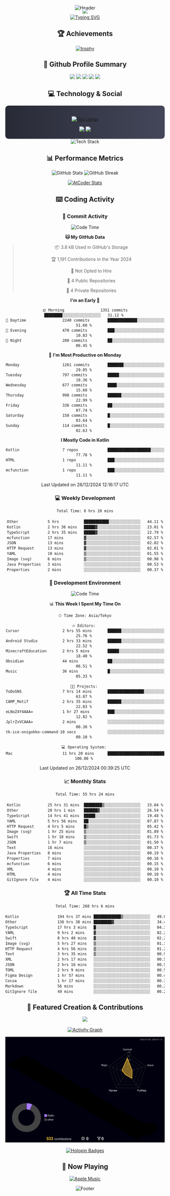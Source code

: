 <div align="center">
  
![Header](https://capsule-render.vercel.app/api?type=waving&color=gradient&customColorList=12&height=300&section=header&text=Welcome%20to%20Batapii's%20Universe&fontSize=50&animation=fadeIn&fontAlignY=40&desc=Android%20Developer%20|%20Kotlin%20LOVE%20)

<div style="margin-top: -20px;">
  <img src="https://readme-typing-svg.herokuapp.com/?lines=Crafting+Android+Experiences;Building+Tomorrow's+Apps+Today;Always+Learning,+Always+Growing&font=Fira%20Code&center=true&width=440&height=45&color=f75c7e&vCenter=true&size=22&pause=1000">
</div>

<a href="https://git.io/typing-svg">
  <img src="https://readme-typing-svg.demolab.com?font=Fira+Code&weight=600&size=28&duration=4000&pause=1000&center=true&vCenter=true&width=800&lines=Hey+there!+I'm+Batapii+%F0%9F%91%8B;Android+Developer+from+Japan+%F0%9F%87%AF%F0%9F%87%B5" alt="Typing SVG" />
</a>

## 🏆 Achievements

[![trophy](https://github-profile-trophy.vercel.app/?username=batapii&theme=onestar&no-frame=true&no-bg=true&column=8&rank=SECRET,SSS,SS,S,AAA,AA,A,B,C,?&margin-w=10&margin-h=10)](https://github.com/ryo-ma/github-profile-trophy)

## 🎯 Github Profile Summary

<div align="center">
  <img src="http://github-profile-summary-cards.vercel.app/api/cards/profile-details?username=batapii&theme=radical" />
  <img src="http://github-profile-summary-cards.vercel.app/api/cards/repos-per-language?username=batapii&theme=radical" />
  <img src="http://github-profile-summary-cards.vercel.app/api/cards/most-commit-language?username=batapii&theme=radical" />
  <img src="http://github-profile-summary-cards.vercel.app/api/cards/stats?username=batapii&theme=radical" />
  <img src="http://github-profile-summary-cards.vercel.app/api/cards/productive-time?username=batapii&theme=radical" />
</div>

## 💻 Technology & Social

<div align="center" style="background: linear-gradient(to right, #282A36, #44475A); padding: 20px; border-radius: 10px;">

[![Top Langs](https://github-readme-stats.vercel.app/api/top-langs/?username=batapii
)](https://github.com/anuraghazra/github-readme-stats)

<div style="margin-top: 15px">
<a href="https://github.com/batapii"><img src="https://img.shields.io/github/followers/batapii?style=for-the-badge&logo=github&label=Follow&color=ff6e96&labelColor=282A36"/></a>
<a href="https://twitter.com/batapii3939"><img src="https://img.shields.io/twitter/follow/batapii?style=for-the-badge&logo=twitter&color=1DA1F2&labelColor=282A36&label= Twitter"/></a>
</div>

</div>

<div align="center">
<img src="https://github-readme-tech-stack.vercel.app/api/cards?title=Tech+Stack&align=center&titleAlign=center&fontSize=20&lineHeight=10&lineCount=4&theme=github_dark&width=800&bg=%230D1117&badge=%23161B22&border=%2321262D&titleColor=%2358A6FF&line1=kotlin%2Ckotlin%2C0095D5%3Bandroid%2Candroid%2C00ff00%3Bjetpackcompose%2Cjetpack%2C4285F4%3B&line2=swift%2Cswift%2CFA7343%3Bfirebase%2Cfirebase%2CFFCA28%3Bgithub%2Cgithub%2C181717%3B&line3=typescript%2Ctypescript%2C3178C6%3Bgraphql%2Cgraphql%2CE10098%3Bsupabase%2Csupabase%2C3FCF8E%3B&line4=gradle%2Cgradle%2C02303A%3Bgitkraken%2Cgitkraken%2C179287%3Bpostman%2Cpostman%2CFF6C37%3B" alt="Tech Stack" />
</div>



## 📊 Performance Metrics

<div align="center">

![GitHub Stats](https://github-readme-stats.vercel.app/api?username=batapii&show_icons=true&theme=radical&hide_border=true&bg_color=0D1117)
![GitHub Streak](https://github-readme-streak-stats.herokuapp.com/?user=batapii&theme=radical&hide_border=true&background=0D1117)

[![AtCoder Stats](https://atcoder-readme-stats.vercel.app/stats/batapii3939?theme=dark&show_history=5&width=495)](https://github.com/iwbc-mzk/atcoder-readme-stats)

</div>

## ⌨️ Coding Activity

### 🌟 Commit Activity
<!--START_SECTION:commit-stats-->
![Code Time](http://img.shields.io/badge/Code%20Time-397%20hrs%203%20mins-blue)

**🐱 My GitHub Data** 

> 📦 3.8 kB Used in GitHub's Storage 
 > 
> 🏆 1,191 Contributions in the Year 2024
 > 
> 🚫 Not Opted to Hire
 > 
> 📜 4 Public Repositories 
 > 
> 🔑 4 Private Repositories 
 > 
**I'm an Early 🐤** 

```text
🌞 Morning                1351 commits        ████████░░░░░░░░░░░░░░░░░   31.12 % 
🌆 Daytime                2240 commits        █████████████░░░░░░░░░░░░   51.60 % 
🌃 Evening                470 commits         ███░░░░░░░░░░░░░░░░░░░░░░   10.83 % 
🌙 Night                  280 commits         ██░░░░░░░░░░░░░░░░░░░░░░░   06.45 % 
```
📅 **I'm Most Productive on Monday** 

```text
Monday                   1261 commits        ███████░░░░░░░░░░░░░░░░░░   29.05 % 
Tuesday                  797 commits         █████░░░░░░░░░░░░░░░░░░░░   18.36 % 
Wednesday                677 commits         ████░░░░░░░░░░░░░░░░░░░░░   15.60 % 
Thursday                 998 commits         ██████░░░░░░░░░░░░░░░░░░░   22.99 % 
Friday                   336 commits         ██░░░░░░░░░░░░░░░░░░░░░░░   07.74 % 
Saturday                 158 commits         █░░░░░░░░░░░░░░░░░░░░░░░░   03.64 % 
Sunday                   114 commits         █░░░░░░░░░░░░░░░░░░░░░░░░   02.63 % 
```


**I Mostly Code in Kotlin** 

```text
Kotlin                   7 repos             ███████████████████░░░░░░   77.78 % 
HTML                     1 repo              ███░░░░░░░░░░░░░░░░░░░░░░   11.11 % 
mcfunction               1 repo              ███░░░░░░░░░░░░░░░░░░░░░░   11.11 % 
```




 Last Updated on 26/12/2024 12:16:17 UTC
<!--END_SECTION:commit-stats-->

### 💻 Weekly Development
<!--START_SECTION:wakatime-->

```txt
Total Time: 6 hrs 20 mins

Other             5 hrs           ███████████░░░░░░░░░░░░░░   44.11 %
Kotlin            2 hrs 36 mins   █████▓░░░░░░░░░░░░░░░░░░░   23.01 %
TypeScript        2 hrs 35 mins   █████▓░░░░░░░░░░░░░░░░░░░   22.79 %
mcfunction        17 mins         ▓░░░░░░░░░░░░░░░░░░░░░░░░   02.57 %
JSON              13 mins         ▓░░░░░░░░░░░░░░░░░░░░░░░░   02.02 %
HTTP Request      13 mins         ▓░░░░░░░░░░░░░░░░░░░░░░░░   02.01 %
YAML              10 mins         ▒░░░░░░░░░░░░░░░░░░░░░░░░   01.55 %
Image (svg)       6 mins          ▒░░░░░░░░░░░░░░░░░░░░░░░░   00.98 %
Java Properties   3 mins          ░░░░░░░░░░░░░░░░░░░░░░░░░   00.53 %
Properties        2 mins          ░░░░░░░░░░░░░░░░░░░░░░░░░   00.37 %
```

<!--END_SECTION:wakatime-->

### 🔨 Development Environment
<!--START_SECTION:dev-stats-->
![Code Time](http://img.shields.io/badge/Code%20Time-396%20hrs%2045%20mins-blue)

📊 **This Week I Spent My Time On** 

```text
🕑︎ Time Zone: Asia/Tokyo

🔥 Editors: 
Cursor                   2 hrs 55 mins       ██████░░░░░░░░░░░░░░░░░░░   25.76 % 
Android Studio           2 hrs 33 mins       ██████░░░░░░░░░░░░░░░░░░░   22.52 % 
MinecraftEducation       2 hrs 5 mins        █████░░░░░░░░░░░░░░░░░░░░   18.40 % 
Obsidian                 44 mins             ██░░░░░░░░░░░░░░░░░░░░░░░   06.51 % 
Music                    36 mins             █░░░░░░░░░░░░░░░░░░░░░░░░   05.33 % 

🐱‍💻 Projects: 
ToDoSNS                  7 hrs 14 mins       ████████████████░░░░░░░░░   63.87 % 
CAMP_Motif               2 hrs 35 mins       ██████░░░░░░░░░░░░░░░░░░░   22.83 % 
eLNoZ4Y4AAA=             1 hr 27 mins        ███░░░░░░░░░░░░░░░░░░░░░░   12.82 % 
JplrZxVCAAA=             2 mins              ░░░░░░░░░░░░░░░░░░░░░░░░░   00.38 % 
tk-ice-onigokko-command-10 secs              ░░░░░░░░░░░░░░░░░░░░░░░░░   00.10 % 

💻 Operating System: 
Mac                      11 hrs 20 mins      █████████████████████████   100.00 % 
```


 Last Updated on 26/12/2024 00:39:25 UTC
<!--END_SECTION:dev-stats-->

### 📈 Monthly Stats
<!--START_SECTION:wakamonth-->

```txt
Total Time: 55 hrs 24 mins

Kotlin            25 hrs 31 mins  ████████▒░░░░░░░░░░░░░░░░   33.84 %
Other             20 hrs 1 min    ██████▓░░░░░░░░░░░░░░░░░░   26.54 %
TypeScript        14 hrs 41 mins  █████░░░░░░░░░░░░░░░░░░░░   19.48 %
YAML              5 hrs 56 mins   ██░░░░░░░░░░░░░░░░░░░░░░░   07.87 %
HTTP Request      4 hrs 5 mins    █▒░░░░░░░░░░░░░░░░░░░░░░░   05.42 %
Image (svg)       1 hr 25 mins    ▒░░░░░░░░░░░░░░░░░░░░░░░░   01.89 %
Swift             1 hr 18 mins    ▒░░░░░░░░░░░░░░░░░░░░░░░░   01.73 %
JSON              1 hr 7 mins     ▒░░░░░░░░░░░░░░░░░░░░░░░░   01.50 %
Text              16 mins         ░░░░░░░░░░░░░░░░░░░░░░░░░   00.37 %
Java Properties   8 mins          ░░░░░░░░░░░░░░░░░░░░░░░░░   00.19 %
Properties        7 mins          ░░░░░░░░░░░░░░░░░░░░░░░░░   00.16 %
mcfunction        6 mins          ░░░░░░░░░░░░░░░░░░░░░░░░░   00.15 %
XML               4 mins          ░░░░░░░░░░░░░░░░░░░░░░░░░   00.10 %
HTML              4 mins          ░░░░░░░░░░░░░░░░░░░░░░░░░   00.10 %
GitIgnore file    4 mins          ░░░░░░░░░░░░░░░░░░░░░░░░░   00.10 %
```

<!--END_SECTION:wakamonth-->

### 🏆 All Time Stats
<!--START_SECTION:wakaalltime-->

```txt
Total Time: 260 hrs 6 mins

Kotlin                 194 hrs 37 mins ████████████▒░░░░░░░░░░░░   49.05 %
Other                  136 hrs 38 mins ████████▓░░░░░░░░░░░░░░░░   34.44 %
TypeScript             17 hrs 3 mins   █░░░░░░░░░░░░░░░░░░░░░░░░   04.30 %
YAML                   9 hrs 2 mins    ▓░░░░░░░░░░░░░░░░░░░░░░░░   02.28 %
Swift                  8 hrs 48 mins   ▓░░░░░░░░░░░░░░░░░░░░░░░░   02.22 %
Image (svg)            5 hrs 27 mins   ▒░░░░░░░░░░░░░░░░░░░░░░░░   01.38 %
HTTP Request           4 hrs 56 mins   ▒░░░░░░░░░░░░░░░░░░░░░░░░   01.25 %
Text                   3 hrs 35 mins   ▒░░░░░░░░░░░░░░░░░░░░░░░░   00.91 %
XML                    2 hrs 17 mins   ░░░░░░░░░░░░░░░░░░░░░░░░░   00.58 %
JSON                   2 hrs 16 mins   ░░░░░░░░░░░░░░░░░░░░░░░░░   00.57 %
TOML                   2 hrs 9 mins    ░░░░░░░░░░░░░░░░░░░░░░░░░   00.54 %
Figma Design           1 hr 57 mins    ░░░░░░░░░░░░░░░░░░░░░░░░░   00.49 %
Cocoa                  1 hr 17 mins    ░░░░░░░░░░░░░░░░░░░░░░░░░   00.32 %
Markdown               56 mins         ░░░░░░░░░░░░░░░░░░░░░░░░░   00.24 %
GitIgnore file         49 mins         ░░░░░░░░░░░░░░░░░░░░░░░░░   00.21 %
```

<!--END_SECTION:wakaalltime-->


## 🌟 Featured Creation & Contributions

<div align="center">
  <a href="https://github.com/batapii/ToDoSNS">
    <img src="https://github-readme-stats.vercel.app/api/pin/?username=batapii&repo=ToDoSNS&theme=radical&hide_border=true&bg_color=0D1117" />
  </a>

[![Activity Graph](https://github-readme-activity-graph.vercel.app/graph?username=batapii&custom_title=Contribution%20Graph&hide_border=true&theme=radical&bg_color=0D1117)](https://github.com/ashutosh00710/github-readme-activity-graph)

![3D Contrib](./profile-3d-contrib/profile-night-rainbow.svg)

[![Holopin Badges](https://holopin.me/batapii)](https://holopin.io/@batapii)

</div>

## 🎵 Now Playing

<div align="center">
  
[![Apple Music](https://music-profile.rayriffy.com/theme/dark.svg?uid=001005.6598667d2ffd4a10a4f429edd0ba24c4.1156)](https://github.com/rayriffy/apple-music-github-profile)

</div>

![Footer](https://capsule-render.vercel.app/api?type=waving&color=gradient&customColorList=12&height=100&section=footer)

</div>

